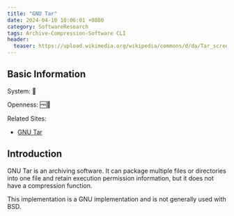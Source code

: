 ```yaml
---
title: "GNU Tar"
date: 2024-04-10 10:06:01 +0800
category: SoftwareResearch
tags: Archive-Compression-Software CLI
header:
  teaser: https://upload.wikimedia.org/wikipedia/commons/d/da/Tar_screenshot.png
---
```


## Basic Information

System: 🐧

Openness: 🆓📖

Related Sites:

* [GNU Tar](https://www.gnu.org/software/tar/)

## Introduction

GNU Tar is an archiving software. It can package multiple files or directories into one file and retain execution permission information, but it does not have a compression function.

This implementation is a GNU implementation and is not generally used with BSD.
